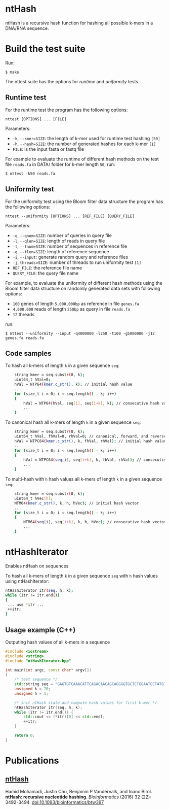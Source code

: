 ntHash 
=
ntHash is a recursive hash function for hashing all possible k-mers in a DNA/RNA sequence. 

# Build the test suite
Run:
```
$ make
```
The nttest suite has the options for *runtime* and *uniformity* tests. 

## Runtime test
For the runtime test the program has the following options:
```
nttest [OPTIONS] ... [FILE]
```
Parameters:
  * `-k`,  `--kmer=SIZE`: the length of k-mer used for runtime test hashing `[50]`
  * `-h`,  `--hash=SIZE`: the number of generated hashes for each k-mer `[1]`
  * `FILE`: is the input fasta or fastq file

For example to evaluate the runtime of different hash methods on the test file `reads.fa` in DATA/ folder for k-mer length `50`, run:
```
$ nttest -k50 reads.fa 
```

## Uniformity test
For the uniformity test using the Bloom filter data structure the program has the following options:
```
nttest --uniformity [OPTIONS] ... [REF_FILE] [QUERY_FILE]
```

Parameters:
  * `-q`, `--qnum=SIZE`: number of queries in query file
  * `-l`, `--qlen=SIZE`: length of reads in query file
  * `-t`, `--tnum=SIZE`: number of sequences in reference file
  * `-g`, `--tlen=SIZE`: length of reference sequence
  * `-i`, `--input`: generate random query and reference files
  * `-j`, `threads=SIZE`: number of threads to run uniformity test `[1]`
  * `REF_FILE`: the reference file name
  * `QUERY_FILE`: the query file name

For example, to evaluate the uniformity of different hash methods using the Bloom filter data structure on randomly generated data sets with following options:
  * `100` genes of length `5,000,000bp` as reference in file `genes.fa`
  * `4,000,000` reads of length `250bp` as query in file `reads.fa`
  * `12` threads

run:
```
$ nttest --uniformity --input -q4000000 -l250 -t100 -g5000000 -j12 genes.fa reads.fa 
```

## Code samples
To hash all k-mers of length `k` in a given sequence `seq`:
```bash
    string kmer = seq.substr(0, k);
    uint64_t hVal=0;
    hVal = NTP64(kmer.c_str(), k); // initial hash value
    ...
    for (size_t i = 0; i < seq.length() - k; i++) 
    {
        hVal = NTP64(hVal, seq[i], seq[i+k], k); // consecutive hash values
        ...
    }
```
To canonical hash all k-mers of length `k` in a given sequence `seq`:
```bash
    string kmer = seq.substr(0, k);
    uint64_t hVal, fhVal=0, rhVal=0; // canonical, forward, and reverse-strand hash values
    hVal = NTPC64(kmer.c_str(), k, fhVal, rhVal); // initial hash value
    ...
    for (size_t i = 0; i < seq.length() - k; i++) 
    {
        hVal = NTPC64(seq[i], seq[i+k], k, fhVal, rhVal); // consecutive hash values
        ...
    }
```
To multi-hash with `h` hash values all k-mers of length `k` in a given sequence `seq`: 
```bash
    string kmer = seq.substr(0, k);
    uint64_t hVec[h];
    NTM64(kmer.c_str(), k, h, hVec); // initial hash vector
    ...
    for (size_t i = 0; i < seq.length() - k; i++) 
    {
        NTM64(seq[i], seq[i+k], k, h, hVec); // consecutive hash vectors
        ...
    }
```

# ntHashIterator
Enables ntHash on sequences

To hash all k-mers of length `k` in a given sequence `seq` with `h` hash values using ntHashIterator: 
```bash
ntHashIterator itr(seq, h, k);			
while (itr != itr.end()) 
{
 ... use *itr ...
 ++itr;
}
```

## Usage example (C++)
Outputing hash values of all k-mers in a sequence

```C++
#include <iostream>
#include <string>
#include "ntHashIterator.hpp"

int main(int argc, const char* argv[])
{
	/* test sequence */
	std::string seq = "GAGTGTCAAACATTCAGACAACAGCAGGGGTGCTCTGGAATCCTATGTGAGGAACAAACATTCAGGCCACAGTAG";
	unsigned k = 70;
	unsigned h = 1;

	/* init ntHash state and compute hash values for first k-mer */
	ntHashIterator itr(seq, h, k);
	while (itr != itr.end()) {
		std::cout << (*itr)[0] << std::endl;
		++itr;
	}

	return 0;
}
```

Publications
============

## [ntHash](http://bioinformatics.oxfordjournals.org/content/early/2016/08/01/bioinformatics.btw397)

Hamid Mohamadi, Justin Chu, Benjamin P Vandervalk, and Inanc Birol.
**ntHash: recursive nucleotide hashing**.
*Bioinformatics* (2016) 32 (22): 3492-3494.
[doi:10.1093/bioinformatics/btw397 ](http://dx.doi.org/10.1093/bioinformatics/btw397)

